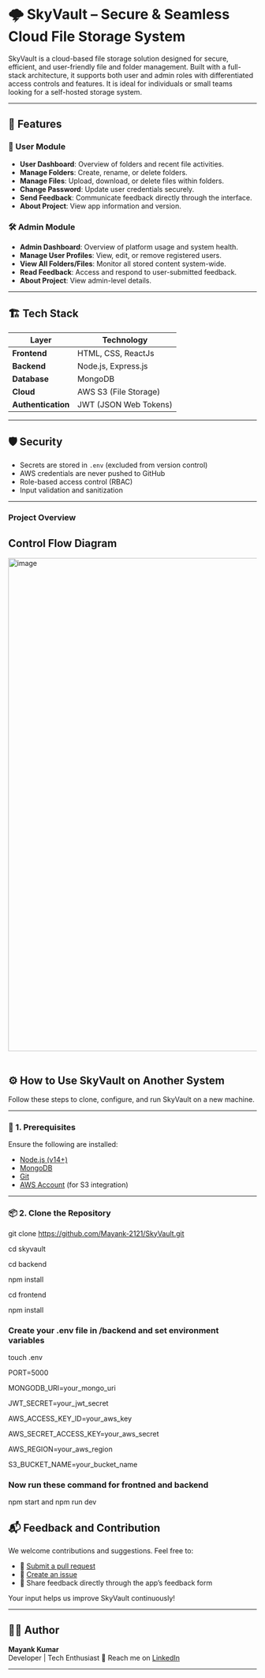 # 🌩️ SkyVault – Secure & Seamless Cloud File Storage System

SkyVault is a cloud-based file storage solution designed for secure, efficient, and user-friendly file and folder management. Built with a full-stack architecture, it supports both user and admin roles with differentiated access controls and features. It is ideal for individuals or small teams looking for a self-hosted storage system.

---

## 🚀 Features

### 🔐 User Module
- **User Dashboard**: Overview of folders and recent file activities.
- **Manage Folders**: Create, rename, or delete folders.
- **Manage Files**: Upload, download, or delete files within folders.
- **Change Password**: Update user credentials securely.
- **Send Feedback**: Communicate feedback directly through the interface.
- **About Project**: View app information and version.

### 🛠 Admin Module
- **Admin Dashboard**: Overview of platform usage and system health.
- **Manage User Profiles**: View, edit, or remove registered users.
- **View All Folders/Files**: Monitor all stored content system-wide.
- **Read Feedback**: Access and respond to user-submitted feedback.
- **About Project**: View admin-level details.

---

## 🏗️ Tech Stack

| Layer        | Technology              |
|--------------|--------------------------|
| **Frontend** | HTML, CSS, ReactJs    |
| **Backend**  | Node.js, Express.js      |
| **Database** | MongoDB                  |
| **Cloud**    | AWS S3 (File Storage)    |
| **Authentication** | JWT (JSON Web Tokens) |

---

## 🛡️ Security

- Secrets are stored in `.env` (excluded from version control)
- AWS credentials are never pushed to GitHub
- Role-based access control (RBAC)
- Input validation and sanitization

---

### Project Overview

## Control Flow Diagram
<img width="860" height="1000" alt="image" src="https://github.com/user-attachments/assets/be5b14b5-b031-4ed7-9c2a-f5ca16ca168c" /><br><br>
<!--<img width="860" height="510" alt="image" src="https://github.com/user-attachments/assets/364ae9c8-545f-497e-a014-3ea13cf26d71" /><br><br>
<img width="860" height="510" alt="image" src="https://github.com/user-attachments/assets/bcbcd880-9dac-4485-bb30-edc93e1a85ae" /><br><br>
<img width="860" height="510" alt="image" src="https://github.com/user-attachments/assets/74fa9ffe-95a4-4fa8-b5ae-ede947d0d2e2" /><br><br>
<img width="860" height="510" alt="image" src="https://github.com/user-attachments/assets/a8c09646-6f04-46dc-b2a9-ff223e926b37" /><br><br>
<img width="860" height="510" alt="image" src="https://github.com/user-attachments/assets/21f88c1a-3c5e-4068-9c73-cb4234f26489" /><br><br>
<img width="860" height="510" alt="image" src="https://github.com/user-attachments/assets/f17a50d3-f4b4-479b-b114-f932c09a12f3" /><br><br>
<img width="860" height="510" alt="image" src="https://github.com/user-attachments/assets/d4f2b7eb-b28c-4572-ad50-b553a81670bb" /><br><br>
<img width="860" height="510" alt="image" src="https://github.com/user-attachments/assets/5d1315b6-45f3-4152-bd31-60dec70a5b4f" /><br><br>
<img width="860" height="510" alt="image" src="https://github.com/user-attachments/assets/3440c1dc-7983-4b0c-8d50-ccdcf09fe48a" /><br><br>
<img width="860" height="510" alt="image" src="https://github.com/user-attachments/assets/224da63a-928b-4d4b-aaf0-8f38a7bf2ff9" /><br><br>
<img width="860" height="510" alt="image" src="https://github.com/user-attachments/assets/097f44ef-84cd-4bed-afee-09ed59a4cbdc" /><br><br>
<img width="860" height="510" alt="image" src="https://github.com/user-attachments/assets/345e44da-d948-46c2-aa8b-4d3426aa670e" /><br><br>
<img width="860" height="510" alt="image" src="https://github.com/user-attachments/assets/038c83a1-e6bc-4748-abde-460d41dd1cf6" /><br><br>
<img width="860" height="510" alt="image" src="https://github.com/user-attachments/assets/3129c224-3faf-4c1e-9ed7-f9d053527f07" /><br><br> -->

## ⚙️ How to Use SkyVault on Another System

Follow these steps to clone, configure, and run SkyVault on a new machine.

---

### 🧾 1. Prerequisites

Ensure the following are installed:

- [Node.js (v14+)](https://nodejs.org/)
- [MongoDB](https://www.mongodb.com/)
- [Git](https://git-scm.com/)
- [AWS Account](https://aws.amazon.com/) (for S3 integration)

---

### 📦 2. Clone the Repository

git clone https://github.com/Mayank-2121/SkyVault.git

cd skyvault

cd backend

npm install

cd frontend

npm install

### Create your .env file in /backend and set environment variables

touch .env

PORT=5000

MONGODB_URI=your_mongo_uri

JWT_SECRET=your_jwt_secret

AWS_ACCESS_KEY_ID=your_aws_key

AWS_SECRET_ACCESS_KEY=your_aws_secret

AWS_REGION=your_aws_region

S3_BUCKET_NAME=your_bucket_name

### Now run these command for frontned and backend
npm start and npm run dev

## 📬 Feedback and Contribution

We welcome contributions and suggestions. Feel free to:

- 📌 [Submit a pull request](https://github.com/Mayank-2121/SkyVault/pulls)
- 🐞 [Create an issue](https://github.com/Mayank-2121/SkyVault/issues)
- 💬 Share feedback directly through the app’s feedback form

Your input helps us improve SkyVault continuously!

---

## 🧑‍💻 Author

**Mayank Kumar**  
Developer | Tech Enthusiast
📧 Reach me on [LinkedIn](https://linkedin.com/in/mayank-kumar2121)

---

















